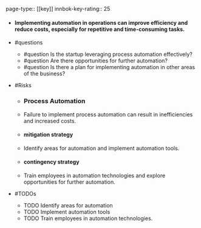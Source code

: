 page-type:: [[key]]
innbok-key-rating:: 25
- #### Implementing automation in operations can improve efficiency and reduce costs, especially for repetitive and time-consuming tasks.
- #questions
  - #question Is the startup leveraging process automation effectively?
  - #question Are there opportunities for further automation?
  - #question Is there a plan for implementing automation in other areas of the business?
- #Risks

  - ### Process Automation
  - Failure to implement process automation can result in inefficiencies and increased costs.
  - #### mitigation strategy
  - Identify areas for automation and implement automation tools.
  - #### contingency strategy
  - Train employees in automation technologies and explore opportunities for further automation.
- #TODOs
  - TODO Identify areas for automation
  - TODO  Implement automation tools
  - TODO  Train employees in automation technologies.



